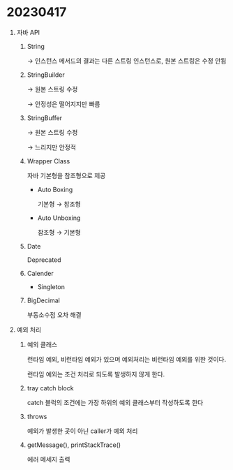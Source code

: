 # 20230417

1. 자바 API
    1. String
        
        → 인스턴스 메서드의 결과는 다른 스트링 인스턴스로, 원본 스트링은 수정 안됨
        
    2. StringBuilder
        
        → 원본 스트링 수정
        
        → 안정성은 떨어지지만 빠름
        
    3. StringBuffer
        
        → 원본 스트링 수정
        
        → 느리지만 안정적
        
    4. Wrapper Class
        
        자바 기본형을 참조형으로 제공
        
        - Auto Boxing
            
            기본형 → 참조형
            
        - Auto Unboxing
            
            참조형 → 기본형
            
    5. Date
        
        Deprecated
        
    6. Calender
        - Singleton
    7. BigDecimal
        
        부동소수점 오차 해결
        
2. 예외 처리
    1. 예외 클래스
        
        런타임 예외, 비런타임 예외가 있으며 예외처리는 비런타임 예외를 위한 것이다.
        
        런타임 예외는 조건 처리로 되도록 발생하지 않게 한다.
        
    2. tray catch block
        
        catch 블럭의 조건에는 가장 하위의 예외 클래스부터 작성하도록 한다
        
    3. throws
        
        예외가 발생한 곳이 아닌 caller가 예외 처리
        
    4. getMessage(), printStackTrace()
        
        에러 메세지 출력